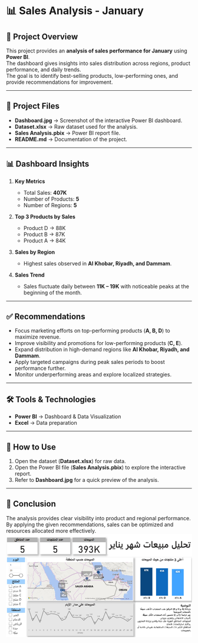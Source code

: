 # 📊 Sales Analysis - January

## 📝 Project Overview
This project provides an **analysis of sales performance for January** using **Power BI**.  
The dashboard gives insights into sales distribution across regions, product performance, and daily trends.  
The goal is to identify best-selling products, low-performing ones, and provide recommendations for improvement.

---

## 📂 Project Files
- **Dashboard.jpg** → Screenshot of the interactive Power BI dashboard.  
- **Dataset.xlsx** → Raw dataset used for the analysis.  
- **Sales Analysis.pbix** → Power BI report file.  
- **README.md** → Documentation of the project.  

---

## 📊 Dashboard Insights
1. **Key Metrics**
   - Total Sales: **407K**
   - Number of Products: **5**
   - Number of Regions: **5**

2. **Top 3 Products by Sales**
   - Product D → 88K  
   - Product B → 87K  
   - Product A → 84K  

3. **Sales by Region**
   - Highest sales observed in **Al Khobar, Riyadh, and Dammam**.  

4. **Sales Trend**
   - Sales fluctuate daily between **11K – 19K** with noticeable peaks at the beginning of the month.

---

## ✅ Recommendations
- Focus marketing efforts on top-performing products (**A, B, D**) to maximize revenue.  
- Improve visibility and promotions for low-performing products (**C, E**).  
- Expand distribution in high-demand regions like **Al Khobar, Riyadh, and Dammam**.  
- Apply targeted campaigns during peak sales periods to boost performance further.  
- Monitor underperforming areas and explore localized strategies.  

---

## 🛠️ Tools & Technologies
- **Power BI** → Dashboard & Data Visualization  
- **Excel** → Data preparation  

---

## 🚀 How to Use
1. Open the dataset (**Dataset.xlsx**) for raw data.  
2. Open the Power BI file (**Sales Analysis.pbix**) to explore the interactive report.  
3. Refer to **Dashboard.jpg** for a quick preview of the analysis.  

---

## 📌 Conclusion
The analysis provides clear visibility into product and regional performance.  
By applying the given recommendations, sales can be optimized and resources allocated more effectively.
![Dashboard Visualization](Dashboard.jpg)

```




